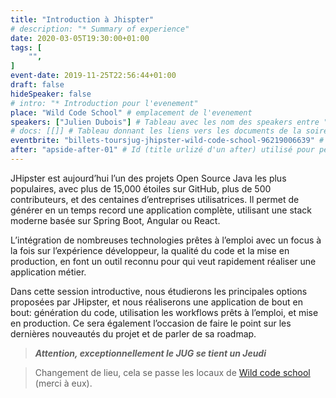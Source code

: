 ```yaml
---
title: "Introduction à Jhispter"
# description: "* Summary of experience"
date: 2020-03-05T19:30:00+01:00
tags: [
    "",
]
event-date: 2019-11-25T22:56:44+01:00
draft: false
hideSpeaker: false
# intro: "* Introduction pour l'evenement"
place: "Wild Code School" # emplacement de l'evenement
speakers: ["Julien Dubois"] # Tableau avec les nom des speakers entre " et séparé par des , et doit être identique au titre du speaker enregistré !
# docs: [[]] # Tableau donnant les liens vers les documents de la soirée hors affiche - exemple : [["L'inauguration","http://toursjug.cloud.xwiki.com/xwiki/bin/download/Meetings/20080409/InaugurationToursJUG.pdf"], ["Unitils et Selenium","Unitils-Selenium.pdf"]]
eventbrite: "billets-toursjug-jhipster-wild-code-school-96219006639" # Id de l'inscription (la partie de l'URL sr trouvant après https://www.eventbrite.fr/e/ )
after: "apside-after-01" # Id (title urlizé d'un after) utilisé pour peupler la section after d'un evvent (exemple : apside-after-01)
---
```


JHipster est aujourd’hui l’un des projets Open Source Java les plus populaires, avec plus de 15,000 étoiles sur GitHub, plus de 500 contributeurs, et des centaines d’entreprises utilisatrices. Il permet de générer en un temps record une application complète, utilisant une stack moderne basée sur Spring Boot, Angular ou React. 
<!--more-->
L’intégration de nombreuses technologies prêtes à l’emploi avec un focus à la fois sur l’expérience développeur, la qualité du code et la mise en production, en font un outil reconnu pour qui veut rapidement réaliser une application métier.

Dans cette session introductive, nous étudierons les principales options proposées par JHipster, et nous réaliserons une application de bout en bout: génération du code, utilisation les workflows prêts à l’emploi, et mise en production. Ce sera également l’occasion de faire le point sur les dernières nouveautés du projet et de parler de sa roadmap.

> ***Attention, exceptionnellement le JUG se tient un Jeudi***

> Changement de lieu, cela se passe les locaux de [Wild code school](https://www.wildcodeschool.com/fr-FR/campus/tours) (merci à eux).


